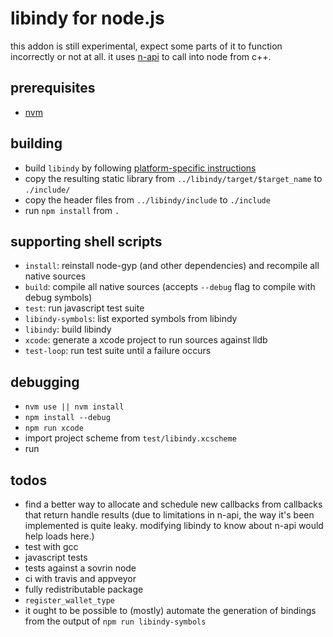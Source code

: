 
# libindy for node.js

this addon is still experimental, expect some parts of it to function incorrectly or not at all. it uses [n-api](https://npmjs.org/package/node-addon-api) to call into node from c++.

## prerequisites

* [nvm](https://nvm.sh)

## building

* build `libindy` by following [platform-specific instructions](https://github.com/hyperledger/indy-sdk/tree/master/doc)
* copy the resulting static library from `../libindy/target/$target_name` to `./include/`
* copy the header files from `../libindy/include` to `./include`
* run `npm install` from `.`

## supporting shell scripts

* `install`: reinstall node-gyp (and other dependencies) and recompile all native sources
* `build`: compile all native sources (accepts `--debug` flag to compile with debug symbols)
* `test`: run javascript test suite
* `libindy-symbols`: list exported symbols from libindy
* `libindy`: build libindy
* `xcode`: generate a xcode project to run sources against lldb
* `test-loop`: run test suite until a failure occurs

## debugging

* `nvm use || nvm install`
* `npm install --debug`
* `npm run xcode`
* import project scheme from `test/libindy.xcscheme`
* run

## todos

* find a better way to allocate and schedule new callbacks from callbacks that return handle results (due to limitations in n-api, the way it's been implemented is quite leaky. modifying libindy to know about n-api would help loads here.)
* test with gcc
* javascript tests
* tests against a sovrin node
* ci with travis and appveyor
* fully redistributable package
* `register_wallet_type`
* it ought to be possible to (mostly) automate the generation of bindings from the output of `npm run libindy-symbols`